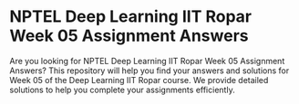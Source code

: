 # NPTEL Deep Learning IIT Ropar Week 05 Assignment Answers

Are you looking for NPTEL Deep Learning IIT Ropar Week 05 Assignment Answers? This repository will help you find your answers and solutions for Week 05 of the Deep Learning IIT Ropar course. We provide detailed solutions to help you complete your assignments efficiently.